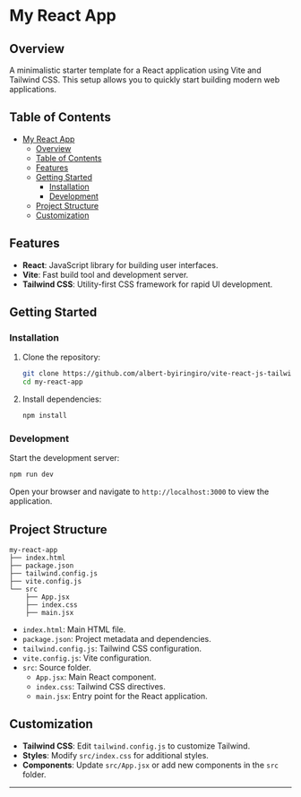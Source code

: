 # My React App

## Overview

A minimalistic starter template for a React application using Vite and Tailwind CSS. This setup allows you to quickly start building modern web applications.

## Table of Contents

- [My React App](#my-react-app)
  - [Overview](#overview)
  - [Table of Contents](#table-of-contents)
  - [Features](#features)
  - [Getting Started](#getting-started)
    - [Installation](#installation)
    - [Development](#development)
  - [Project Structure](#project-structure)
  - [Customization](#customization)

## Features

- **React**: JavaScript library for building user interfaces.
- **Vite**: Fast build tool and development server.
- **Tailwind CSS**: Utility-first CSS framework for rapid UI development.

## Getting Started

### Installation

1. Clone the repository:
   ```bash
   git clone https://github.com/albert-byiringiro/vite-react-js-tailwindcss-starter.git
   cd my-react-app
   ```

2. Install dependencies:
   ```bash
   npm install
   ```

### Development

Start the development server:
```bash
npm run dev
```

Open your browser and navigate to `http://localhost:3000` to view the application.

## Project Structure

```plaintext
my-react-app
├── index.html
├── package.json
├── tailwind.config.js
├── vite.config.js
└── src
    ├── App.jsx
    ├── index.css
    ├── main.jsx
```

- `index.html`: Main HTML file.
- `package.json`: Project metadata and dependencies.
- `tailwind.config.js`: Tailwind CSS configuration.
- `vite.config.js`: Vite configuration.
- `src`: Source folder.
  - `App.jsx`: Main React component.
  - `index.css`: Tailwind CSS directives.
  - `main.jsx`: Entry point for the React application.

## Customization

- **Tailwind CSS**: Edit `tailwind.config.js` to customize Tailwind.
- **Styles**: Modify `src/index.css` for additional styles.
- **Components**: Update `src/App.jsx` or add new components in the `src` folder.

---